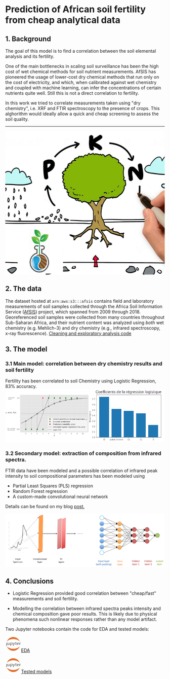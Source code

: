 # Prediction of African soil fertility from cheap analytical data

## 1. Background

The goal of this model is to find a correlation between the soil elemental analysis and its fertility.

One of the main bottlenecks in scaling soil surveillance has been the high cost of wet chemical methods for soil nutrient measurements. AfSIS has pioneered the usage of lower-cost dry chemical methods that run only on the cost of electricity, and which, when calibrated against wet chemistry and coupled with machine learning, can infer the concentrations of certain nutrients quite well. Still this is not a direct correlation to fertility.

In this work we tried to correlate measurements taken using "dry chemistry", i.e. XRF and FTIR spectroscopy to the presence of crops.
This alghorithm would ideally allow a quick and cheap screening to assess the soil quality.


---
![tested_samples](/img/folium.png)

## 2. The data
The dataset hosted at `arn:aws:s3:::afsis` contains field and laboratory measurements of soil samples collected through the Africa Soil Information Service ([AfSIS](https://www.isric.org/projects/africa-soil-information-service-afsis)) project, which spanned from 2009 through 2018. Georeferenced soil samples were collected from many countries throughout Sub-Saharan Africa, and their nutrient content was analyzed using *both* wet chemistry (e.g. Mehlich-3) and dry chemistry (e.g., infrared spectroscopy, x-ray fluorescence).
[Cleaning and exploratory analysis code](https://github.com/opsabarsec/African-soil-chemistry-fertility-correlation/blob/master/afsis-soil-chem-EDA.ipynb)

## 3. The model

### 3.1 Main model: correlation between dry chemistry results and soil fertility

Fertility has been correlated to soil Chemistry using Logistic Regression, 83% accuracy. 
![model_LR](/img/logisticregression.png)

### 3.2 Secondary model: extraction of composition from infrared spectra.
FTIR data have been modeled and a possible correlation of infrared peak intensity to soil compositional parameters has been modeled using

- Partial Least Squares (PLS) regression
- Random Forest regression
- A custom-made convolutional neural network

Details can be found on my blog [post.](https://m-berta.medium.com/machine-learning-and-chemistry-an-example-from-soil-data-253fd1552af) 

![model](/img/CNN.png)

## 4. Conclusions

- Logistic Regression provided good correlation between "cheap/fast" measurements and soil fertility.

- Modelling the correlation between infrared spectra peaks intensity and chemical composition gave poor results. This is likely due to physical phenomena such nonlinear responses rather than any model artifact.

Two Jupyter notebooks contain the code for EDA and tested models: 

![jupyter](jupyter.png)[EDA](https://github.com/opsabarsec/African-soil-chemistry-fertility-correlation/blob/master/afsis-soil-chem-EDA.ipynb)

![jupyter](jupyter.png)[Tested models](https://github.com/opsabarsec/African-soil-chemistry-fertility-correlation/blob/master/afsis-soil-chem-MODEL.ipynb)



